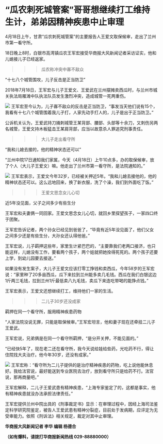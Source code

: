 # “瓜农刺死城管案”哥哥想继续打工维持生计，弟弟因精神疾患中止审理

4月18日上午，甘肃“瓜农刺死城管案”的主要报告人王爱文取保候审，走出了兰州市第一看守所。

18日晚上8时，白银市高湾镇瓜农王军宏接受华商报大风新闻记者采访证实，他和儿媳接儿子已经返家。

>>>瓜农称冲突中寡不敌众

“十七八个城管围攻，儿子反击是正当防卫”

2018年7月18日，王军宏与儿子王爱文、王爱武在兰州摆摊卖西瓜时，与兰州市城关执法局雁滩中队执法队员发生激烈冲突，造成城管一死两重伤。

![](https://inews.gtimg.com/om_bt/ONAhgVdVxYJl8j-clvyA0_tTaCFQ2qWTeS25nPleRnQ4QAA/1000)
王军宏至今认为，儿子寡不敌众的反击是正当防卫，“事发当天他们说有15个，我看有十七八个城管围着我儿子打，人家先动手打人的，儿子是出于正当防卫。”

公诉机关认为，王爱武持刀捅刺城管王某背部、腰部、头部等十余刀，又刺伤另两名城管，王爱文持木板猛击王某肩背部，应当以故意杀人罪追究刑事责任。

>>>大儿子走出看守所

“我和儿媳去接的，他的精神状态还可以”

“兰州中院17日通知我们家属，今天（4月18日）上午10点多，办的取保候审，放了个人（大儿子王爱文）嘛。他走出了兰州市第一看守所，是法院通知的。”

![](https://inews.gtimg.com/om_bt/Os15ShokwRZCWuwe4gM7RfUt2sIsY0FCg8H3R77RxAwsMAA/1000)
王军宏表示，王爱文今年32岁，已经被关押近5年。“我和儿媳去接他的，他的精神状态还可以。这么远地回来，换了新衣服，洗了个澡，我们到外面吃了饭。”

>>>王爱文思念女儿心切

近5年没见面，父子之间多少有些生分

王军宏和夫妻俩一同回家。王爱文思念女儿心切，就回乡里探望孩子，一家四口终于团聚。

王军宏告诉记者，两个孙女已经见到爸爸了，“毕竟有近5年没见面了，他们父女之间多少还是有些生分，大孙女还认得他爸。”

王军宏说，儿子羁押这些年，家里生计紧巴巴的，“主要靠我们老两口接济，也只能这样，儿媳没有工作，要看两个孩子，两个娃就把她拴得死死的。两个孩子还要上学，到幼儿园要去接送。”

如果没有发生案子，大儿子王爱文应该打零工挣钱和卖西瓜，今年58岁的王军宏说：“家里种了20多亩西瓜，瓜下来拉到兰州能多卖几毛钱。西瓜在我们白银这边1斤两三毛钱，拉到兰州1斤最低卖八九毛钱，卖瓜下来连吃带喝的能挣点钱。”

王军宏表示，王爱文还想继续打工，维持他们一家的生活。

>>>二儿子30岁还没成家

羁押在同一个看守所，服用精神疾患药物

“人家法院没说无罪，只能是取保候审。”王军宏坦言，他和妻子现在还牵挂二儿子王爱武。

王军宏说，兄弟俩是在同一个看守所羁押，“是分开关押，不能见面的。”

“已经快5年了，现在老二还在看守所，我今天说给娃给些药，光吃药不行，得让住院找大夫治疗。他今年30岁，还没有成家。”

![](https://inews.gtimg.com/om_bt/Ooufn32OZMuYMY6KfZkxBI3jm8YcFgjSb_P4XZkdMBVX4AA/1000)
王军宏称：“看守所为二儿子提供的是治疗精神疾患的药物，吃上说他能休息好。我给法官说，最好能送到专业医院去治疗，放到看守所只是给药不行。法官说，那再商量吧。”

王军宏解释，二儿子王爱武患有精神疾患，“上海专家鉴定了的，这都是事实，他有精神疾患就没办法承担法律责任。”

王军宏提供兰州中院出具的《刑事裁定书》显示：在审理过程中，因经上海司法鉴定科学研究院鉴定，被告人王爱武患有精神分裂症，目前处于发病期，应评定为无受审能力。依照《刑诉法》相关规定，裁定对其中止审理。

**华商报大风新闻记者 李华 编辑 杨德合**

**（如有爆料，请拨打华商报新闻热线 029-88880000）**


